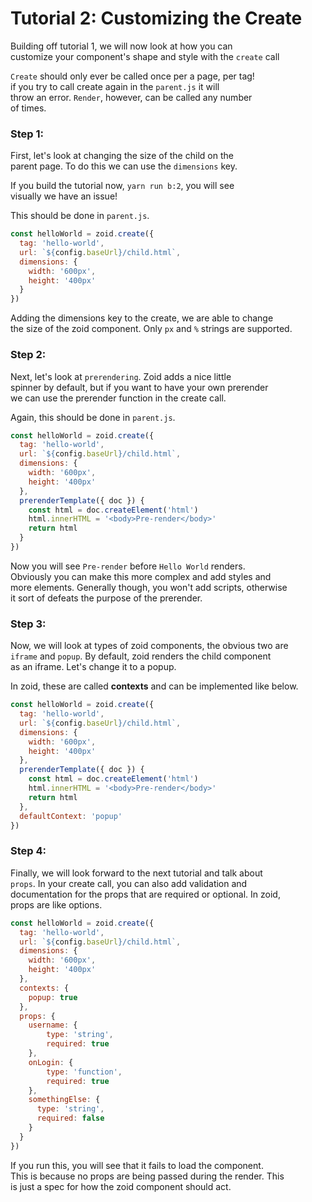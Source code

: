 # Tutorial 2: Customizing the Create

Building off tutorial 1, we will now look at how you can<br/>
customize your component's shape and style with the `create` call

`Create` should only ever be called once per a page, per tag!<br/>
if you try to call create again in the `parent.js` it will<br />
throw an error. `Render`, however, can be called any number<br/>
of times.

### Step 1:

First, let's look at changing the size of the child on the<br/>
parent page. To do this we can use the `dimensions` key.

If you build the tutorial now, `yarn run b:2`, you will see<br/>
visually we have an issue!

This should be done in `parent.js`.

```javascript
const helloWorld = zoid.create({
  tag: 'hello-world',
  url: `${config.baseUrl}/child.html`,
  dimensions: {
    width: '600px',
    height: '400px'
  }
})
```

Adding the dimensions key to the create, we are able to change<br/>
the size of the zoid component. Only `px` and `%` strings are supported.

### Step 2:

Next, let's look at `prerendering`. Zoid adds a nice little<br/>
spinner by default, but if you want to have your own prerender<br />
we can use the prerender function in the create call.

Again, this should be done in `parent.js`.

```javascript
const helloWorld = zoid.create({
  tag: 'hello-world',
  url: `${config.baseUrl}/child.html`,
  dimensions: {
    width: '600px',
    height: '400px'
  },
  prerenderTemplate({ doc }) {
    const html = doc.createElement('html')
    html.innerHTML = '<body>Pre-render</body>'
    return html
  }
})
```

Now you will see `Pre-render` before `Hello World` renders.<br/>
Obviously you can make this more complex and add styles and<br/>
more elements. Generally though, you won't add scripts, otherwise<br/>
it sort of defeats the purpose of the prerender.

### Step 3:

Now, we will look at types of zoid components, the obvious two are<br/>
`iframe` and `popup`. By default, zoid renders the child component<br/>
as an iframe. Let's change it to a popup.

In zoid, these are called **contexts** and can be implemented like below.

```javascript
const helloWorld = zoid.create({
  tag: 'hello-world',
  url: `${config.baseUrl}/child.html`,
  dimensions: {
    width: '600px',
    height: '400px'
  },
  prerenderTemplate({ doc }) {
    const html = doc.createElement('html')
    html.innerHTML = '<body>Pre-render</body>'
    return html
  },
  defaultContext: 'popup'
})
```

### Step 4:

Finally, we will look forward to the next tutorial and talk about<br/>
`props`. In your create call, you can also add validation and<br/>
documentation for the props that are required or optional. In zoid,<br/>
props are like options.

```javascript
const helloWorld = zoid.create({
  tag: 'hello-world',
  url: `${config.baseUrl}/child.html`,
  dimensions: {
    width: '600px',
    height: '400px'
  },
  contexts: {
    popup: true
  },
  props: {
    username: {
        type: 'string',
        required: true
    },
    onLogin: {
        type: 'function',
        required: true
    },
    somethingElse: {
      type: 'string',
      required: false
    }
  }
})
```

If you run this, you will see that it fails to load the component.<br/>
This is because no props are being passed during the render. This<br/>
is just a spec for how the zoid component should act.